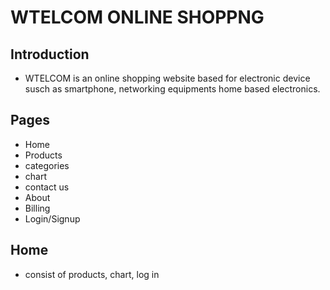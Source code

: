 # WTELCOM ONLINE SHOPPNG 

## Introduction

- WTELCOM is an online shopping website based for electronic device susch as smartphone, networking equipments home based electronics.

## Pages

- Home
- Products
- categories
- chart
- contact us
- About
- Billing
- Login/Signup

## Home

- consist of products, chart, log in